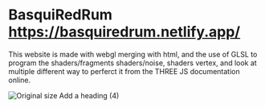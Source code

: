 # BasquiRedRum https://basquiredrum.netlify.app/
This website is made with webgl merging with html, and the use of GLSL to program the shaders/fragments shaders/noise, shaders vertex, and look at multiple different way to perferct it from the THREE JS documentation online.





![Original size  Add a heading (4)](https://user-images.githubusercontent.com/68734202/144924816-d9c7d17f-f39c-481e-a995-21b9f590c480.png)
